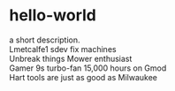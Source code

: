 # hello-world <br>
a short description. <br>
Lmetcalfe1  sdev  fix machines <br>
Unbreak things  Mower enthusiast <br>
Gamer  9s turbo-fan  15,000 hours on Gmod <br>
Hart tools are just as good as Milwaukee <br>
